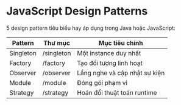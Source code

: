 # JavaScript Design Patterns

5 design pattern tiêu biểu hay áp dụng trong Java hoặc JavaScript:

| Pattern    | Thư mục      | Mục tiêu chính |
|------------|--------------|----------------|
| Singleton  | /singleton    | Một instance duy nhất |
| Factory    | /factory      | Tạo đối tượng linh hoạt |
| Observer   | /observer     | Lắng nghe và cập nhật sự kiện |
| Module     | /module       | Đóng gói phạm vi |
| Strategy   | /strategy     | Hoán đổi thuật toán runtime |


